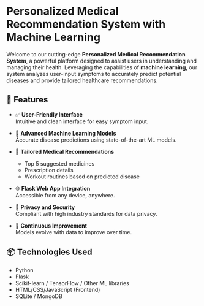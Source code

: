 # Personalized Medical Recommendation System with Machine Learning

Welcome to our cutting-edge **Personalized Medical Recommendation System**, a powerful platform designed to assist users in understanding and managing their health. Leveraging the capabilities of **machine learning**, our system analyzes user-input symptoms to accurately predict potential diseases and provide tailored healthcare recommendations.

## 🚀 Features

- ✅ **User-Friendly Interface**  
  Intuitive and clean interface for easy symptom input.

- 🤖 **Advanced Machine Learning Models**  
  Accurate disease predictions using state-of-the-art ML models.

- 💊 **Tailored Medical Recommendations**  
  - Top 5 suggested medicines  
  - Prescription details  
  - Workout routines based on predicted disease

- 🌐 **Flask Web App Integration**  
  Accessible from any device, anywhere.

- 🔐 **Privacy and Security**  
  Compliant with high industry standards for data privacy.

- 🔄 **Continuous Improvement**  
  Models evolve with data to improve over time.

## 📦 Technologies Used

- Python
- Flask
- Scikit-learn / TensorFlow / Other ML libraries
- HTML/CSS/JavaScript (Frontend)
- SQLite / MongoDB 

